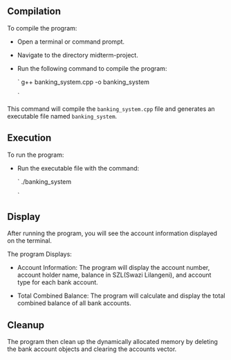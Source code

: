 ## Compilation

To compile the program:

- Open a terminal or command prompt.

- Navigate to the directory midterm-project.

- Run the following command to compile the program:

    `
    g++ banking_system.cpp -o banking_system
    
    `

This command will compile the `banking_system.cpp` file and generates an executable file named `banking_system`.

## Execution

To run the program:

- Run the executable file with the command:

    `
    ./banking_system

    `

## Display

After running the program, you will see the account information displayed on the terminal.

The program Displays:

- Account Information: The program will display the account number, account holder name, balance in SZL(Swazi Lilangeni), and account type for each bank account.

- Total Combined Balance: The program will calculate and display the total combined balance of all bank accounts.

## Cleanup

The program then clean up the dynamically allocated memory by deleting the bank account objects and clearing the accounts vector.
